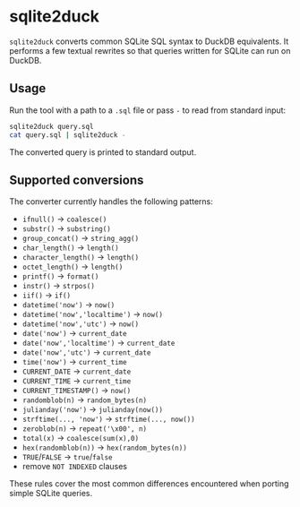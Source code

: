 # sqlite2duck

`sqlite2duck` converts common SQLite SQL syntax to DuckDB equivalents. It performs a few textual rewrites so that queries written for SQLite can run on DuckDB.

## Usage

Run the tool with a path to a `.sql` file or pass `-` to read from standard input:

```bash
sqlite2duck query.sql
cat query.sql | sqlite2duck -
```

The converted query is printed to standard output.

## Supported conversions

The converter currently handles the following patterns:

- `ifnull()` -> `coalesce()`
- `substr()` -> `substring()`
- `group_concat()` -> `string_agg()`
- `char_length()` -> `length()`
- `character_length()` -> `length()`
- `octet_length()` -> `length()`
- `printf()` -> `format()`
- `instr()` -> `strpos()`
- `iif()` -> `if()`
- `datetime('now')` -> `now()`
- `datetime('now','localtime')` -> `now()`
- `datetime('now','utc')` -> `now()`
- `date('now')` -> `current_date`
- `date('now','localtime')` -> `current_date`
- `date('now','utc')` -> `current_date`
- `time('now')` -> `current_time`
- `CURRENT_DATE` -> `current_date`
- `CURRENT_TIME` -> `current_time`
- `CURRENT_TIMESTAMP()` -> `now()`
- `randomblob(n)` -> `random_bytes(n)`
- `julianday('now')` -> `julianday(now())`
- `strftime(..., 'now')` -> `strftime(..., now())`
- `zeroblob(n)` -> `repeat('\x00', n)`
- `total(x)` -> `coalesce(sum(x),0)`
- `hex(randomblob(n))` -> `hex(random_bytes(n))`
- `TRUE`/`FALSE` -> `true`/`false`
- remove `NOT INDEXED` clauses

These rules cover the most common differences encountered when porting simple
SQLite queries.
